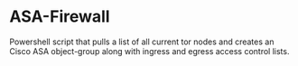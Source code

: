 # ASA-Firewall
Powershell script that pulls a list of all current tor nodes and creates an Cisco ASA object-group along with ingress and egress access control lists.
